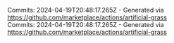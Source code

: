 Commits: 2024-04-19T20:48:17.265Z - Generated via https://github.com/marketplace/actions/artificial-grass
<br>
Commits: 2024-04-19T20:48:17.265Z - Generated via https://github.com/marketplace/actions/artificial-grass
<br>
